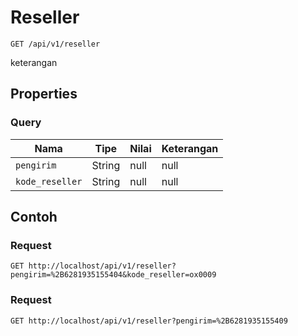 # Reseller
```http
GET /api/v1/reseller
```
keterangan
## Properties
### Query
Nama | Tipe | Nilai | Keterangan
--- | --- | --- | ---
<code>pengirim</code> | String | null | null
<code>kode_reseller</code> | String | null | null

## Contoh

### Request
```http
GET http://localhost/api/v1/reseller?pengirim=%2B6281935155404&kode_reseller=ox0009
```

### Request
```http
GET http://localhost/api/v1/reseller?pengirim=%2B6281935155409
```
